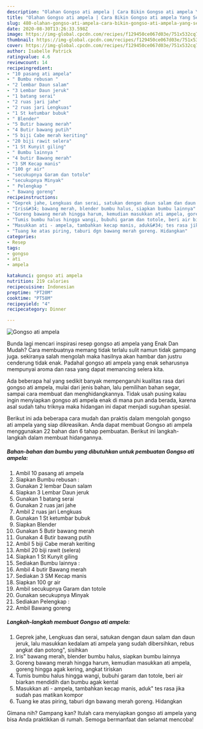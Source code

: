 ```yaml
---
description: "Olahan Gongso ati ampela | Cara Bikin Gongso ati ampela Yang Sempurna"
title: "Olahan Gongso ati ampela | Cara Bikin Gongso ati ampela Yang Sempurna"
slug: 480-olahan-gongso-ati-ampela-cara-bikin-gongso-ati-ampela-yang-sempurna
date: 2020-08-30T13:26:33.598Z
image: https://img-global.cpcdn.com/recipes/f129450ce067d03e/751x532cq70/gongso-ati-ampela-foto-resep-utama.jpg
thumbnail: https://img-global.cpcdn.com/recipes/f129450ce067d03e/751x532cq70/gongso-ati-ampela-foto-resep-utama.jpg
cover: https://img-global.cpcdn.com/recipes/f129450ce067d03e/751x532cq70/gongso-ati-ampela-foto-resep-utama.jpg
author: Isabelle Patrick
ratingvalue: 4.6
reviewcount: 14
recipeingredient:
- "10 pasang ati ampela"
- " Bumbu rebusan "
- "2 lembar Daun salam"
- "3 Lembar Daun jeruk"
- "1 batang serai"
- "2 ruas jari jahe"
- "2 ruas jari Lengkuas"
- "1 St ketumbar bubuk"
- " Blender"
- "5 Butir bawang merah"
- "4 Butir bawang putih"
- "5 biji Cabe merah keriting"
- "20 biji rawit selera"
- "1 St Kunyit giling"
- " Bumbu lainnya "
- "4 butir Bawang merah"
- "3 SM Kecap manis"
- "100 gr air"
- "secukupnya Garam dan totole"
- "secukupnya Minyak"
- " Pelengkap "
- " Bawang goreng"
recipeinstructions:
- "Geprek jahe, Lengkuas dan serai, satukan dengan daun salam dan daun jeruk, lalu masukkan kedalam ati ampela yang sudah dibersihkan, rebus angkat dan potong&#34;, sisihkan"
- "Iris&#34; bawang merah, blender bumbu halus, siapkan bumbu lainnya"
- "Goreng bawang merah hingga harum, kemudian masukkan ati ampela, goreng hingga agak kering, angkat tiriskan"
- "Tumis bumbu halus hingga wangi, bubuhi garam dan totole, beri air biarkan mendidih dan bumbu agak kental"
- "Masukkan ati - ampela, tambahkan kecap manis, aduk&#34; tes rasa jika sudah pas matikan kompor"
- "Tuang ke atas piring, taburi dgn bawang merah goreng. Hidangkan"
categories:
- Resep
tags:
- gongso
- ati
- ampela

katakunci: gongso ati ampela 
nutrition: 219 calories
recipecuisine: Indonesian
preptime: "PT20M"
cooktime: "PT58M"
recipeyield: "4"
recipecategory: Dinner

---
```



![Gongso ati ampela](https://img-global.cpcdn.com/recipes/f129450ce067d03e/751x532cq70/gongso-ati-ampela-foto-resep-utama.jpg)

Bunda lagi mencari inspirasi resep gongso ati ampela yang Enak Dan Mudah? Cara membuatnya memang tidak terlalu sulit namun tidak gampang juga. sekiranya salah mengolah maka hasilnya akan hambar dan justru cenderung tidak enak. Padahal gongso ati ampela yang enak seharusnya mempunyai aroma dan rasa yang dapat memancing selera kita.

Ada beberapa hal yang sedikit banyak mempengaruhi kualitas rasa dari gongso ati ampela, mulai dari jenis bahan, lalu pemilihan bahan segar, sampai cara membuat dan menghidangkannya. Tidak usah pusing kalau ingin menyiapkan gongso ati ampela enak di mana pun anda berada, karena asal sudah tahu triknya maka hidangan ini dapat menjadi suguhan spesial.




Berikut ini ada beberapa cara mudah dan praktis dalam mengolah gongso ati ampela yang siap dikreasikan. Anda dapat membuat Gongso ati ampela menggunakan 22 bahan dan 6 tahap pembuatan. Berikut ini langkah-langkah dalam membuat hidangannya.

<!--inarticleads1-->

##### Bahan-bahan dan bumbu yang dibutuhkan untuk pembuatan Gongso ati ampela:

1. Ambil 10 pasang ati ampela
1. Siapkan  Bumbu rebusan :
1. Gunakan 2 lembar Daun salam
1. Siapkan 3 Lembar Daun jeruk
1. Gunakan 1 batang serai
1. Gunakan 2 ruas jari jahe
1. Ambil 2 ruas jari Lengkuas
1. Gunakan 1 St ketumbar bubuk
1. Siapkan  Blender
1. Gunakan 5 Butir bawang merah
1. Gunakan 4 Butir bawang putih
1. Ambil 5 biji Cabe merah keriting
1. Ambil 20 biji rawit (selera)
1. Siapkan 1 St Kunyit giling
1. Sediakan  Bumbu lainnya :
1. Ambil 4 butir Bawang merah
1. Sediakan 3 SM Kecap manis
1. Siapkan 100 gr air
1. Ambil secukupnya Garam dan totole
1. Gunakan secukupnya Minyak
1. Sediakan  Pelengkap :
1. Ambil  Bawang goreng




<!--inarticleads2-->

##### Langkah-langkah membuat Gongso ati ampela:

1. Geprek jahe, Lengkuas dan serai, satukan dengan daun salam dan daun jeruk, lalu masukkan kedalam ati ampela yang sudah dibersihkan, rebus angkat dan potong&#34;, sisihkan
1. Iris&#34; bawang merah, blender bumbu halus, siapkan bumbu lainnya
1. Goreng bawang merah hingga harum, kemudian masukkan ati ampela, goreng hingga agak kering, angkat tiriskan
1. Tumis bumbu halus hingga wangi, bubuhi garam dan totole, beri air biarkan mendidih dan bumbu agak kental
1. Masukkan ati - ampela, tambahkan kecap manis, aduk&#34; tes rasa jika sudah pas matikan kompor
1. Tuang ke atas piring, taburi dgn bawang merah goreng. Hidangkan




Gimana nih? Gampang kan? Itulah cara menyiapkan gongso ati ampela yang bisa Anda praktikkan di rumah. Semoga bermanfaat dan selamat mencoba!
